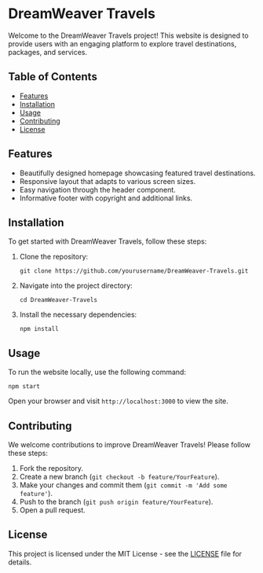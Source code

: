 # DreamWeaver Travels

Welcome to the DreamWeaver Travels project! This website is designed to provide users with an engaging platform to explore travel destinations, packages, and services.

## Table of Contents

- [Features](#features)
- [Installation](#installation)
- [Usage](#usage)
- [Contributing](#contributing)
- [License](#license)

## Features

- Beautifully designed homepage showcasing featured travel destinations.
- Responsive layout that adapts to various screen sizes.
- Easy navigation through the header component.
- Informative footer with copyright and additional links.

## Installation

To get started with DreamWeaver Travels, follow these steps:

1. Clone the repository:
   ```
   git clone https://github.com/yourusername/DreamWeaver-Travels.git
   ```
2. Navigate into the project directory:
   ```
   cd DreamWeaver-Travels
   ```
3. Install the necessary dependencies:
   ```
   npm install
   ```

## Usage

To run the website locally, use the following command:
```
npm start
```
Open your browser and visit `http://localhost:3000` to view the site.

## Contributing

We welcome contributions to improve DreamWeaver Travels! Please follow these steps:

1. Fork the repository.
2. Create a new branch (`git checkout -b feature/YourFeature`).
3. Make your changes and commit them (`git commit -m 'Add some feature'`).
4. Push to the branch (`git push origin feature/YourFeature`).
5. Open a pull request.

## License

This project is licensed under the MIT License - see the [LICENSE](LICENSE) file for details.